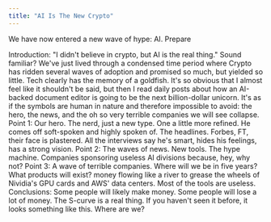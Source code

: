 ```yaml
---
title: "AI Is The New Crypto"
---
```


We have now entered a new wave of hype: AI. Prepare

Introduction: "I didn't believe in crypto, but AI is the real thing." Sound familiar? We've just lived through a condensed time period where Crypto has ridden several waves of adoption and promised so much, but yielded so little. Tech clearly has the memory of a goldfish. It's so obvious that I almost feel like it shouldn't be said, but then I read daily posts about how an AI-backed document editor is going to be the next billion-dollar unicorn. It's as if the symbols are human in nature and therefore impossible to avoid: the hero, the news, and the oh so very terrible companies we will see collapse.
Point 1: Our hero. The nerd, just a new type. One a little more refined. He comes off soft-spoken and highly spoken of. The headlines. Forbes, FT, their face is plastered.  All the interviews say he's smart, hides his feelings, has a strong vision.
Point 2: The waves of news. New tools. The hype machine. Companies sponsoring useless AI divisions because, hey, why not? 
Point 3: A wave of terrible companies. Where will we be in five years? What products will exist? money flowing like a river to grease the wheels of Nividia's GPU cards and AWS' data centers. Most of the tools are useless.
Conclusions: Some people will likely make money. Some people will lose a lot of money. The S-curve is a real thing. If you haven't seen it before, it looks something like this. Where are we?